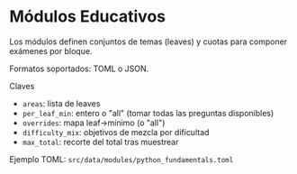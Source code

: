 # Módulos Educativos

Los módulos definen conjuntos de temas (leaves) y cuotas para componer exámenes por bloque.

Formatos soportados: TOML o JSON.

Claves
- `areas`: lista de leaves
- `per_leaf_min`: entero o "all" (tomar todas las preguntas disponibles)
- `overrides`: mapa leaf→mínimo (o "all")
- `difficulty_mix`: objetivos de mezcla por dificultad
- `max_total`: recorte del total tras muestrear

Ejemplo TOML: `src/data/modules/python_fundamentals.toml`
